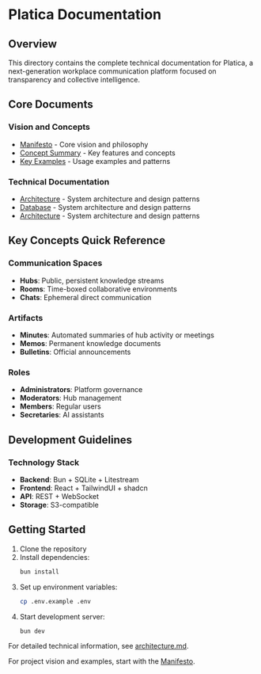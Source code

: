 # Platica Documentation

## Overview
This directory contains the complete technical documentation for Platica, a next-generation workplace communication platform focused on transparency and collective intelligence.

## Core Documents

### Vision and Concepts
- [Manifesto](./product/manifesto.md) - Core vision and philosophy
- [Concept Summary](./product/concept-summary.md) - Key features and concepts
- [Key Examples](./product/key-examples.md) - Usage examples and patterns

### Technical Documentation
- [Architecture](./tech/architecture.md) - System architecture and design patterns
- [Database](./tech/database.md) - System architecture and design patterns
- [Architecture](./tech/frontend-architecture.md) - System architecture and design patterns


## Key Concepts Quick Reference

### Communication Spaces
- **Hubs**: Public, persistent knowledge streams
- **Rooms**: Time-boxed collaborative environments
- **Chats**: Ephemeral direct communication

### Artifacts
- **Minutes**: Automated summaries of hub
 activity or meetings
- **Memos**: Permanent knowledge documents
- **Bulletins**: Official announcements

### Roles
- **Administrators**: Platform governance
- **Moderators**: Hub management
- **Members**: Regular users
- **Secretaries**: AI assistants

## Development Guidelines

### Technology Stack
- **Backend**: Bun + SQLite + Litestream
- **Frontend**: React + TailwindUI + shadcn
- **API**: REST + WebSocket
- **Storage**: S3-compatible

## Getting Started

1. Clone the repository
2. Install dependencies:
   ```bash
   bun install
   ```
3. Set up environment variables:
   ```bash
   cp .env.example .env
   ```
4. Start development server:
   ```bash
   bun dev
   ```

For detailed technical information, see [architecture.md](./architecture.md).

For project vision and examples, start with the [Manifesto](./manifesto.md). 